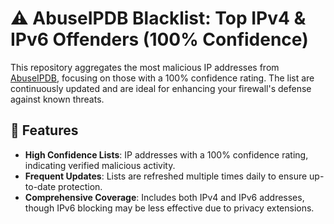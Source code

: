 # ⚠️ AbuseIPDB Blacklist: Top IPv4 & IPv6 Offenders (100% Confidence)

This repository aggregates the most malicious IP addresses from [AbuseIPDB](https://www.abuseipdb.com/), focusing on those with a 100% confidence rating. 
The list are continuously updated and are ideal for enhancing your firewall's defense against known threats.

## 🚨 Features

- **High Confidence Lists**: IP addresses with a 100% confidence rating, indicating verified malicious activity.
- **Frequent Updates**: Lists are refreshed multiple times daily to ensure up-to-date protection.
- **Comprehensive Coverage**: Includes both IPv4 and IPv6 addresses, though IPv6 blocking may be less effective due to privacy extensions.
